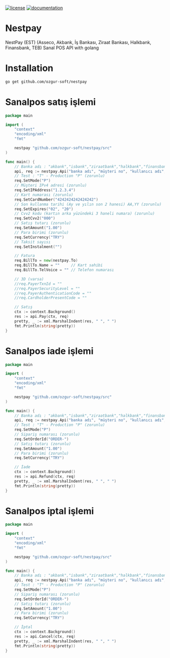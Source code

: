 [![license](https://img.shields.io/:license-mit-blue.svg)](https://github.com/ozgur-soft/nestpay/blob/master/LICENSE.md)
[![documentation](https://pkg.go.dev/badge/github.com/ozgur-soft/nestpay)](https://pkg.go.dev/github.com/ozgur-soft/nestpay/src)

# Nestpay
NestPay (EST) (Asseco, Akbank, İş Bankası, Ziraat Bankası, Halkbank, Finansbank, TEB) Sanal POS API with golang

# Installation
```bash
go get github.com/ozgur-soft/nestpay
```

# Sanalpos satış işlemi
```go
package main

import (
	"context"
	"encoding/xml"
	"fmt"

	nestpay "github.com/ozgur-soft/nestpay/src"
)

func main() {
	// Banka adı : "akbank","isbank","ziraatbank","halkbank","finansbank","teb"
	api, req := nestpay.Api("banka adı", "müşteri no", "kullanıcı adı", "şifre")
	// Test : "T" - Production "P" (zorunlu)
	req.SetMode("P")
	// Müşteri IPv4 adresi (zorunlu)
	req.SetIPAddress("1.2.3.4")
	// Kart numarası (zorunlu)
	req.SetCardNumber("4242424242424242")
	// Son kullanma tarihi (Ay ve yılın son 2 hanesi) AA,YY (zorunlu)
	req.SetExpires("02", "20")
	// Cvv2 kodu (kartın arka yüzündeki 3 haneli numara) (zorunlu)
	req.SetCvv2("000")
	// Satış tutarı (zorunlu)
	req.SetAmount("1.00")
	// Para birimi (zorunlu)
	req.SetCurrency("TRY")
	// Taksit sayısı
	req.SetInstalment("")

	// Fatura
	req.BillTo = new(nestpay.To)
	req.BillTo.Name = ""     // Kart sahibi
	req.BillTo.TelVoice = "" // Telefon numarası

	// 3D (varsa)
	//req.PayerTxnId = ""
	//req.PayerSecurityLevel = ""
	//req.PayerAuthenticationCode = ""
	//req.CardholderPresentCode = ""

	// Satış
	ctx := context.Background()
	res := api.Pay(ctx, req)
	pretty, _ := xml.MarshalIndent(res, " ", " ")
	fmt.Println(string(pretty))
}
```

# Sanalpos iade işlemi
```go
package main

import (
	"context"
	"encoding/xml"
	"fmt"

	nestpay "github.com/ozgur-soft/nestpay/src"
)

func main() {
	// Banka adı : "akbank","isbank","ziraatbank","halkbank","finansbank","teb"
	api, req := nestpay.Api("banka adı", "müşteri no", "kullanıcı adı", "şifre")
	// Test : "T" - Production "P" (zorunlu)
	req.SetMode("P")
	// Sipariş numarası (zorunlu)
	req.SetOrderId("ORDER-")
	// Satış tutarı (zorunlu)
	req.SetAmount("1.00")
	// Para birimi (zorunlu)
	req.SetCurrency("TRY")

	// İade
	ctx := context.Background()
	res := api.Refund(ctx, req)
	pretty, _ := xml.MarshalIndent(res, " ", " ")
	fmt.Println(string(pretty))
}
```

# Sanalpos iptal işlemi
```go
package main

import (
	"context"
	"encoding/xml"
	"fmt"

	nestpay "github.com/ozgur-soft/nestpay/src"
)

func main() {
	// Banka adı : "akbank","isbank","ziraatbank","halkbank","finansbank","teb"
	api, req := nestpay.Api("banka adı", "müşteri no", "kullanıcı adı", "şifre")
	// Test : "T" - Production "P" (zorunlu)
	req.SetMode("P")
	// Sipariş numarası (zorunlu)
	req.SetOrderId("ORDER-")
	// Satış tutarı (zorunlu)
	req.SetAmount("1.00")
	// Para birimi (zorunlu)
	req.SetCurrency("TRY")

	// İptal
	ctx := context.Background()
	res := api.Cancel(ctx, req)
	pretty, _ := xml.MarshalIndent(res, " ", " ")
	fmt.Println(string(pretty))
}
```
